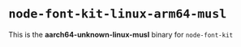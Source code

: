 # `node-font-kit-linux-arm64-musl`

This is the **aarch64-unknown-linux-musl** binary for `node-font-kit`
